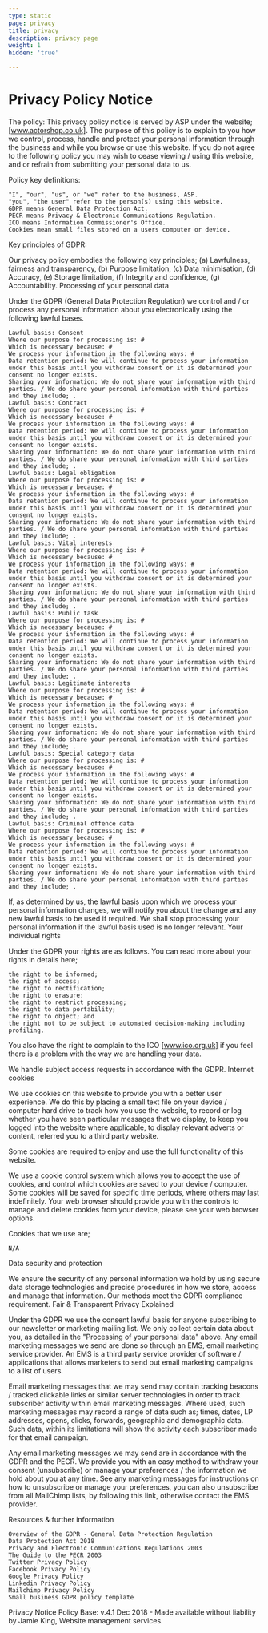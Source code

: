 ```yaml
---
type: static
page: privacy
title: privacy
description: privacy page
weight: 1
hidden: 'true'

---
```

# Privacy Policy Notice

The policy: This privacy policy notice is served by ASP under the website; [www.actorshop.co.uk]. The purpose of this policy is to explain to you how we control, process, handle and protect your personal information through the business and while you browse or use this website. If you do not agree to the following policy you may wish to cease viewing / using this website, and or refrain from submitting your personal data to us.

Policy key definitions:

    "I", "our", "us", or "we" refer to the business, ASP.
    "you", "the user" refer to the person(s) using this website.
    GDPR means General Data Protection Act.
    PECR means Privacy & Electronic Communications Regulation.
    ICO means Information Commissioner's Office.
    Cookies mean small files stored on a users computer or device.

Key principles of GDPR:

Our privacy policy embodies the following key principles; (a) Lawfulness, fairness and transparency, (b) Purpose limitation, (c) Data minimisation, (d) Accuracy, (e) Storage limitation, (f) Integrity and confidence, (g) Accountability.
Processing of your personal data

Under the GDPR (General Data Protection Regulation) we control and / or process any personal information about you electronically using the following lawful bases.

    Lawful basis: Consent
    Where our purpose for processing is: #
    Which is necessary because: #
    We process your information in the following ways: #
    Data retention period: We will continue to process your information under this basis until you withdraw consent or it is determined your consent no longer exists.
    Sharing your information: We do not share your information with third parties. / We do share your personal information with third parties and they include; .
    Lawful basis: Contract
    Where our purpose for processing is: #
    Which is necessary because: #
    We process your information in the following ways: #
    Data retention period: We will continue to process your information under this basis until you withdraw consent or it is determined your consent no longer exists.
    Sharing your information: We do not share your information with third parties. / We do share your personal information with third parties and they include; .
    Lawful basis: Legal obligation
    Where our purpose for processing is: #
    Which is necessary because: #
    We process your information in the following ways: #
    Data retention period: We will continue to process your information under this basis until you withdraw consent or it is determined your consent no longer exists.
    Sharing your information: We do not share your information with third parties. / We do share your personal information with third parties and they include; .
    Lawful basis: Vital interests
    Where our purpose for processing is: #
    Which is necessary because: #
    We process your information in the following ways: #
    Data retention period: We will continue to process your information under this basis until you withdraw consent or it is determined your consent no longer exists.
    Sharing your information: We do not share your information with third parties. / We do share your personal information with third parties and they include; .
    Lawful basis: Public task
    Where our purpose for processing is: #
    Which is necessary because: #
    We process your information in the following ways: #
    Data retention period: We will continue to process your information under this basis until you withdraw consent or it is determined your consent no longer exists.
    Sharing your information: We do not share your information with third parties. / We do share your personal information with third parties and they include; .
    Lawful basis: Legitimate interests
    Where our purpose for processing is: #
    Which is necessary because: #
    We process your information in the following ways: #
    Data retention period: We will continue to process your information under this basis until you withdraw consent or it is determined your consent no longer exists.
    Sharing your information: We do not share your information with third parties. / We do share your personal information with third parties and they include; .
    Lawful basis: Special category data
    Where our purpose for processing is: #
    Which is necessary because: #
    We process your information in the following ways: #
    Data retention period: We will continue to process your information under this basis until you withdraw consent or it is determined your consent no longer exists.
    Sharing your information: We do not share your information with third parties. / We do share your personal information with third parties and they include; .
    Lawful basis: Criminal offence data
    Where our purpose for processing is: #
    Which is necessary because: #
    We process your information in the following ways: #
    Data retention period: We will continue to process your information under this basis until you withdraw consent or it is determined your consent no longer exists.
    Sharing your information: We do not share your information with third parties. / We do share your personal information with third parties and they include; .

If, as determined by us, the lawful basis upon which we process your personal information changes, we will notify you about the change and any new lawful basis to be used if required. We shall stop processing your personal information if the lawful basis used is no longer relevant.
Your individual rights

Under the GDPR your rights are as follows. You can read more about your rights in details here;

    the right to be informed;
    the right of access;
    the right to rectification;
    the right to erasure;
    the right to restrict processing;
    the right to data portability;
    the right to object; and
    the right not to be subject to automated decision-making including profiling.

You also have the right to complain to the ICO [www.ico.org.uk] if you feel there is a problem with the way we are handling your data.

We handle subject access requests in accordance with the GDPR.
Internet cookies

We use cookies on this website to provide you with a better user experience. We do this by placing a small text file on your device / computer hard drive to track how you use the website, to record or log whether you have seen particular messages that we display, to keep you logged into the website where applicable, to display relevant adverts or content, referred you to a third party website.

Some cookies are required to enjoy and use the full functionality of this website.

We use a cookie control system which allows you to accept the use of cookies, and control which cookies are saved to your device / computer. Some cookies will be saved for specific time periods, where others may last indefinitely. Your web browser should provide you with the controls to manage and delete cookies from your device, please see your web browser options.

Cookies that we use are;

    N/A

Data security and protection

We ensure the security of any personal information we hold by using secure data storage technologies and precise procedures in how we store, access and manage that information. Our methods meet the GDPR compliance requirement.
Fair & Transparent Privacy Explained

Under the GDPR we use the consent lawful basis for anyone subscribing to our newsletter or marketing mailing list. We only collect certain data about you, as detailed in the "Processing of your personal data" above. Any email marketing messages we send are done so through an EMS, email marketing service provider. An EMS is a third party service provider of software / applications that allows marketers to send out email marketing campaigns to a list of users.

Email marketing messages that we may send may contain tracking beacons / tracked clickable links or similar server technologies in order to track subscriber activity within email marketing messages. Where used, such marketing messages may record a range of data such as; times, dates, I.P addresses, opens, clicks, forwards, geographic and demographic data. Such data, within its limitations will show the activity each subscriber made for that email campaign.

Any email marketing messages we may send are in accordance with the GDPR and the PECR. We provide you with an easy method to withdraw your consent (unsubscribe) or manage your preferences / the information we hold about you at any time. See any marketing messages for instructions on how to unsubscribe or manage your preferences, you can also unsubscribe from all MailChimp lists, by following this link, otherwise contact the EMS provider.

Resources & further information

    Overview of the GDPR - General Data Protection Regulation
    Data Protection Act 2018
    Privacy and Electronic Communications Regulations 2003
    The Guide to the PECR 2003
    Twitter Privacy Policy
    Facebook Privacy Policy
    Google Privacy Policy
    Linkedin Privacy Policy
    Mailchimp Privacy Policy
    Small business GDPR policy template

Privacy Notice Policy Base: v.4.1 Dec 2018 - Made available without liability by Jamie King, Website management services.